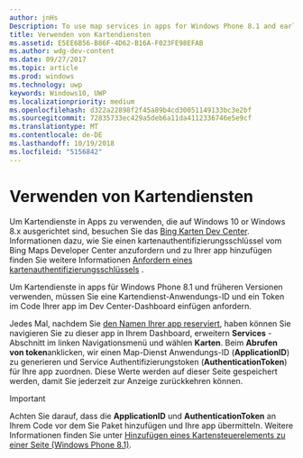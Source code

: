 ```yaml
---
author: jnHs
Description: To use map services in apps for Windows Phone 8.1 and earlier, you need a map service application ID and a token to include in your app's code. You can get this token in the Dev Center dashboard.
title: Verwenden von Kartendiensten
ms.assetid: E5EE6B56-B86F-4D62-B16A-F023FE98EFAB
ms.author: wdg-dev-content
ms.date: 09/27/2017
ms.topic: article
ms.prod: windows
ms.technology: uwp
keywords: Windows10, UWP
ms.localizationpriority: medium
ms.openlocfilehash: d322a22898f2f45a89b4cd30051149133bc3e2bf
ms.sourcegitcommit: 72835733ec429a5deb6a11da4112336746e5e9cf
ms.translationtype: MT
ms.contentlocale: de-DE
ms.lasthandoff: 10/19/2018
ms.locfileid: "5156842"
---
```

# <a name="use-map-services"></a>Verwenden von Kartendiensten

Um Kartendienste in Apps zu verwenden, die auf Windows 10 or Windows 8.x ausgerichtet sind, besuchen Sie das [Bing Karten Dev Center](http://go.microsoft.com/fwlink/p/?LinkId=614880). Informationen dazu, wie Sie einen kartenauthentifizierungsschlüssel vom Bing Maps Developer Center anzufordern und zu Ihrer app hinzufügen finden Sie weitere Informationen [Anfordern eines kartenauthentifizierungsschlüssels](../maps-and-location/authentication-key.md) . 

Um Kartendienste in apps für Windows Phone 8.1 und früheren Versionen verwenden, müssen Sie eine Kartendienst-Anwendungs-ID und ein Token im Code Ihrer app im Dev Center-Dashboard einfügen anfordern.

Jedes Mal, nachdem Sie [den Namen Ihrer app reserviert](create-your-app-by-reserving-a-name.md), haben können Sie navigieren Sie zu dieser app in Ihrem Dashboard, erweitern **Services** -Abschnitt im linken Navigationsmenü und wählen **Karten**. Beim **Abrufen von token**anklicken, wir einen Map-Dienst Anwendungs-ID (**ApplicationID**) zu generieren und Service Authentifizierungstoken (**AuthenticationToken**) für Ihre app zuordnen. Diese Werte werden auf dieser Seite gespeichert werden, damit Sie jederzeit zur Anzeige zurückkehren können.

> [!IMPORTANT]
> Achten Sie darauf, dass die **ApplicationID** und **AuthenticationToken** an Ihrem Code vor dem Sie Paket hinzufügen und Ihre app übermitteln. Weitere Informationen finden Sie unter [Hinzufügen eines Kartensteuerelements zu einer Seite (Windows Phone 8.1)](http://go.microsoft.com/fwlink/p/?LinkId=614882).

 

 




